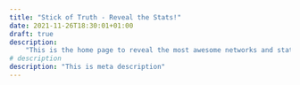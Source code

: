 ```yaml
---
title: "Stick of Truth - Reveal the Stats!"
date: 2021-11-26T18:30:01+01:00
draft: true
description: 
    "This is the home page to reveal the most awesome networks and stats about South Park!"
# description
description: "This is meta description"
---
```

